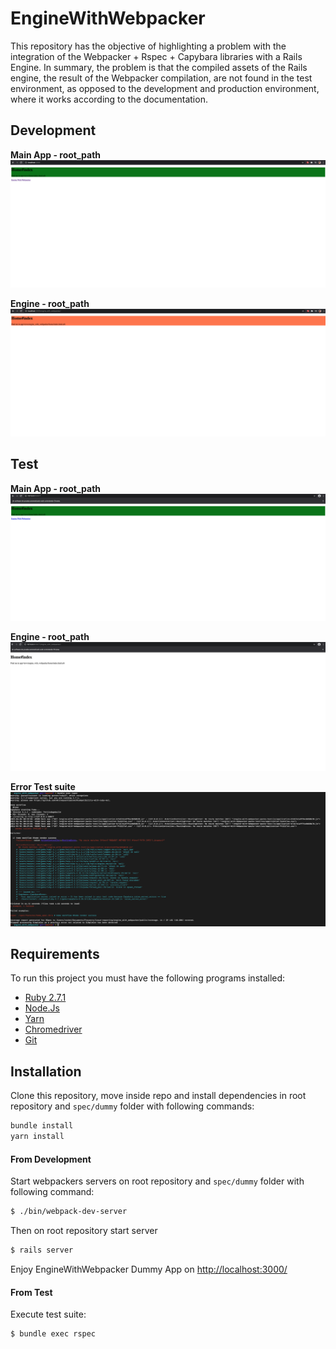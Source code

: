 # EngineWithWebpacker

This repository has the objective of highlighting a problem with the integration of the Webpacker + Rspec + Capybara
libraries with a Rails Engine. In summary, the problem is that the compiled assets of the Rails engine, the result of
the Webpacker compilation, are not found in the test environment, as opposed to the development and production environment,
where it works according to the documentation.

## Development

**Main App - root_path**
![develop-main_app_root_path](app/assets/images/engine_with_webpacker/develop-main_app_root_path.png)

**Engine - root_path**
![develop-engine_root_path](app/assets/images/engine_with_webpacker/develop-engine_root_path.png)

## Test
**Main App - root_path**
![test-main_app_root_path](app/assets/images/engine_with_webpacker/test-main_app_root_path.png)

**Engine - root_path**
![test-engine_root_path](app/assets/images/engine_with_webpacker/test-engine_root_path.png)

**Error Test suite**
![test-error_suite](app/assets/images/engine_with_webpacker/test-error_suite.png)


## Requirements

To run this project you must have the following programs installed:

* [Ruby 2.7.1](https://www.ruby-lang.org/en/news/2020/03/31/ruby-2-7-1-released/)
* [Node.Js](https://nodejs.org/en/download/)
* [Yarn](https://classic.yarnpkg.com/en/docs/install#mac-stable)
* [Chromedriver](https://github.com/SeleniumHQ/selenium/wiki/ChromeDriver)
* [Git](https://git-scm.com/downloads)


## Installation

Clone this repository, move inside repo and install dependencies in root repository and `spec/dummy`
folder with following commands:

```bash
bundle install
yarn install
```

#### From Development

Start webpackers servers on root repository and `spec/dummy` folder with following command:

```bash
$ ./bin/webpack-dev-server
```

Then on root repository start server
    
```bash
$ rails server
```

Enjoy EngineWithWebpacker Dummy App on [http://localhost:3000/](http://localhost:3000/)

#### From Test

Execute test suite:

```bash
$ bundle exec rspec
```
